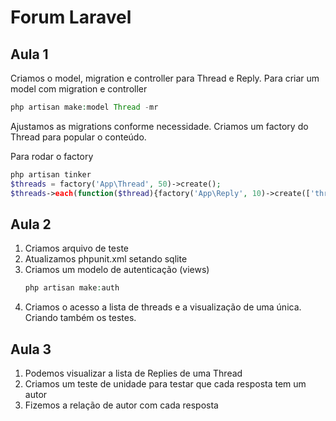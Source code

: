 # Forum Laravel

## Aula 1

Criamos o model, migration e controller para Thread e Reply.
Para criar um model com migration e controller
```php
php artisan make:model Thread -mr
```
Ajustamos as migrations conforme necessidade. 
Criamos um factory do Thread para popular o conteúdo.

Para rodar o factory
```php
php artisan tinker
$threads = factory('App\Thread', 50)->create();
$threads->each(function($thread){factory('App\Reply', 10)->create(['thread_id' => $thread->id]);});
```

## Aula 2

1. Criamos arquivo de teste
2. Atualizamos phpunit.xml setando sqlite
3. Criamos um modelo de autenticação (views)
    ```php
    php artisan make:auth
    ```
4. Criamos o acesso a lista de threads e a visualização de uma única. Criando também os testes.

## Aula 3

1. Podemos visualizar a lista de Replies de uma Thread
2. Criamos um teste de unidade para testar que cada resposta tem um autor
3. Fizemos a relação de autor com cada resposta